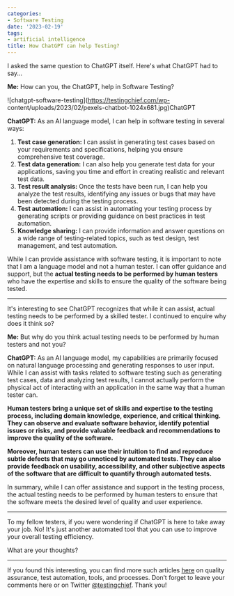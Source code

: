 ```yaml
---
categories:
- Software Testing
date: '2023-02-19'
tags:
- artificial intelligence
title: How ChatGPT can help Testing?
---
```


I asked the same question to ChatGPT itself. Here's what ChatGPT had to say...

**Me:** How can you, the ChatGPT, help in Software Testing?

![chatgpt-software-testing](https://testingchief.com/wp-
content/uploads/2023/02/pexels-chatbot-1024x681.jpg)ChatGPT

**ChatGPT:** As an AI language model, I can help in software testing in
several ways:

  1. **Test case generation:** I can assist in generating test cases based on your requirements and specifications, helping you ensure comprehensive test coverage.
  2. **Test data generation:** I can also help you generate test data for your applications, saving you time and effort in creating realistic and relevant test data.
  3. **Test result analysis:** Once the tests have been run, I can help you analyze the test results, identifying any issues or bugs that may have been detected during the testing process.
  4. **Test automation:** I can assist in automating your testing process by generating scripts or providing guidance on best practices in test automation.
  5. **Knowledge sharing:** I can provide information and answer questions on a wide range of testing-related topics, such as test design, test management, and test automation.

While I can provide assistance with software testing, it is important to note
that I am a language model and not a human tester. I can offer guidance and
support, but the **actual testing needs to be performed by human testers** who
have the expertise and skills to ensure the quality of the software being
tested.

* * *

It's interesting to see ChatGPT recognizes that while it can assist, actual
testing needs to be performed by a skilled tester. I continued to enquire why
does it think so?

**Me:** But why do you think actual testing needs to be performed by human
testers and not you?

**ChatGPT:** As an AI language model, my capabilities are primarily focused on
natural language processing and generating responses to user input. While I
can assist with tasks related to software testing such as generating test
cases, data and analyzing test results, I cannot actually perform the physical
act of interacting with an application in the same way that a human tester
can.

**Human testers bring a unique set of skills and expertise to the testing
process, including domain knowledge, experience, and critical thinking. They
can observe and evaluate software behavior, identify potential issues or
risks, and provide valuable feedback and recommendations to improve the
quality of the software.**

**Moreover, human testers can use their intuition to find and reproduce subtle
defects that may go unnoticed by automated tests. They can also provide
feedback on usability, accessibility, and other subjective aspects of the
software that are difficult to quantify through automated tests.**

In summary, while I can offer assistance and support in the testing process,
the actual testing needs to be performed by human testers to ensure that the
software meets the desired level of quality and user experience.

* * *

To my fellow testers, if you were wondering if ChatGPT is here to take away
your job. No! It's just another automated tool that you can use to improve
your overall testing efficiency.

What are your thoughts?

* * *

If you found this interesting, you can find more such articles
[here](https://testingchief.com/blog/) on quality assurance, test automation,
tools, and processes. Don’t forget to leave your comments here or on Twitter
[@testingchief](https://twitter.com/testingchief). Thank you!